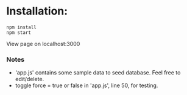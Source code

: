 # Installation:
```
npm install
npm start
```
View page on localhost:3000

### Notes
- 'app.js' contains some sample data to seed database. Feel free to edit/delete.
- toggle force = true or false in 'app.js', line 50, for testing.
